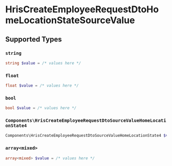 # HrisCreateEmployeeRequestDtoHomeLocationStateSourceValue


## Supported Types

### `string`

```php
string $value = /* values here */
```

### `float`

```php
float $value = /* values here */
```

### `bool`

```php
bool $value = /* values here */
```

### `Components\HrisCreateEmployeeRequestDtoSourceValueHomeLocationState4`

```php
Components\HrisCreateEmployeeRequestDtoSourceValueHomeLocationState4 $value = /* values here */
```

### `array<mixed>`

```php
array<mixed> $value = /* values here */
```

